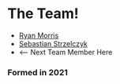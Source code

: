 # The Team!

* [Ryan Morris](./ryan-morris.md)
* [Sebastian Strzelczyk](./seba-s.md)
* <-- Next Team Member Here

### Formed in 2021
